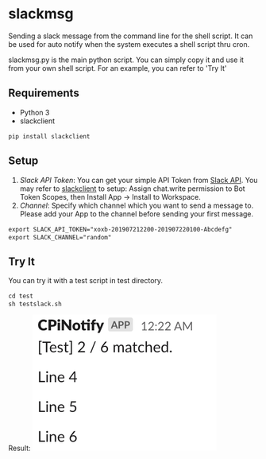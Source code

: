 # slackmsg

Sending a slack message from the command line for the shell script. It can be used for auto notify when the system executes a shell script thru cron.  

slackmsg.py is the main python script. You can simply copy it and use it from your own shell script. For an example, you can refer to 'Try It'

## Requirements

* Python 3
* slackclient

```
pip install slackclient
```

## Setup

1. *Slack API Token*: You can get your simple API Token from [Slack API](https://api.slack.com). You may refer to [slackclient](https://slack.dev/python-slackclient/auth.html) to setup: Assign chat.write permission to Bot Token Scopes, then Install App -> Install to Workspace.
1. *Channel*: Specify which channel which you want to send a message to. Please add your App to the channel before sending your first message.

```
export SLACK_API_TOKEN="xoxb-201907212200-201907220100-Abcdefg"
export SLACK_CHANNEL="random"
```

## Try It

You can try it with a test script in test directory.

```
cd test
sh testslack.sh
```

Result:
![Result of slackmsg](/tests/test_screenshot.png?raw=true "Result of slackmsg")
